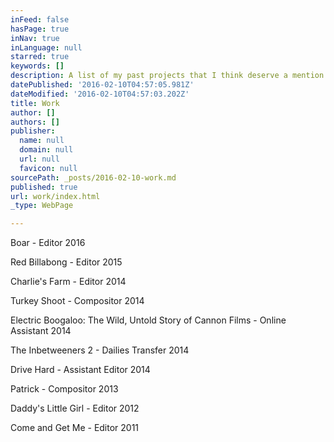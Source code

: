 ```yaml
---
inFeed: false
hasPage: true
inNav: true
inLanguage: null
starred: true
keywords: []
description: A list of my past projects that I think deserve a mention.
datePublished: '2016-02-10T04:57:05.981Z'
dateModified: '2016-02-10T04:57:03.202Z'
title: Work
author: []
authors: []
publisher:
  name: null
  domain: null
  url: null
  favicon: null
sourcePath: _posts/2016-02-10-work.md
published: true
url: work/index.html
_type: WebPage

---
```

Boar - Editor 2016

Red Billabong - Editor 2015

Charlie's Farm - Editor 2014

Turkey Shoot - Compositor 2014

Electric Boogaloo: The Wild, Untold Story of Cannon Films - Online Assistant 2014 

The Inbetweeners 2 - Dailies Transfer 2014 

Drive Hard - Assistant Editor 2014 

Patrick - Compositor 2013 

Daddy's Little Girl - Editor 2012 

Come and Get Me - Editor 2011